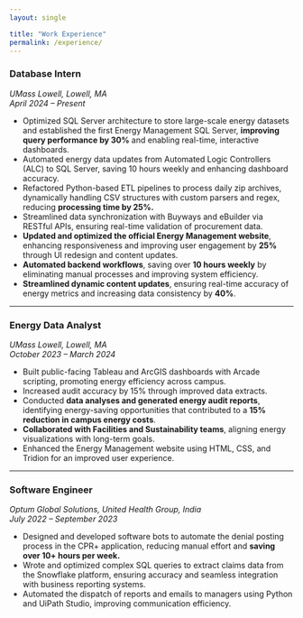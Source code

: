 ```yaml
---
layout: single

title: "Work Experience"
permalink: /experience/
---
```

### **Database Intern**  
*UMass Lowell, Lowell, MA*  
*April 2024 – Present*  

- Optimized SQL Server architecture to store large-scale energy datasets and established the first Energy
Management SQL Server, **improving query performance by 30%** and enabling real-time, interactive dashboards.
- Automated energy data updates from Automated Logic Controllers (ALC) to SQL Server, saving 10 hours weekly
and enhancing dashboard accuracy.
- Refactored Python-based ETL pipelines to process daily zip archives, dynamically handling CSV structures with
custom parsers and regex, reducing **processing time by 25%.**
- Streamlined data synchronization with Buyways and eBuilder via RESTful APIs, ensuring real-time validation of
procurement data.
- **Updated and optimized the official Energy Management website**, enhancing responsiveness and improving user engagement by **25%** through UI redesign and content updates.  
- **Automated backend workflows**, saving over **10 hours weekly** by eliminating manual processes and improving system efficiency.  
- **Streamlined dynamic content updates**, ensuring real-time accuracy of energy metrics and increasing data consistency by **40%**.  

---

### **Energy Data Analyst**  
*UMass Lowell, Lowell, MA*  
*October 2023 – March 2024*  

- Built public-facing Tableau and ArcGIS dashboards with Arcade scripting, promoting energy efficiency across
campus.  
- Increased audit accuracy by 15% through improved data extracts.
- Conducted **data analyses and generated energy audit reports**, identifying energy-saving opportunities that contributed to a **15% reduction in campus energy costs**.  
- **Collaborated with Facilities and Sustainability teams**, aligning energy visualizations with long-term goals.
- Enhanced the Energy Management website using HTML, CSS, and Tridion for an improved user experience.

---

### **Software Engineer**  
*Optum Global Solutions, United Health Group, India*  
*July 2022 – September 2023*  

- Designed and developed software bots to automate the denial posting process in the CPR+ application, reducing
manual effort and **saving over 10+ hours per week.**
- Wrote and optimized complex SQL queries to extract claims data from the Snowflake platform, ensuring accuracy
and seamless integration with business reporting systems.
- Automated the dispatch of reports and emails to managers using Python and UiPath Studio, improving
communication efficiency.
